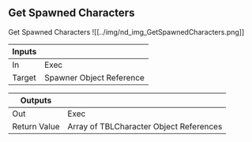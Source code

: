 ## Get Spawned Characters
Get Spawned Characters
![[../img/nd_img_GetSpawnedCharacters.png]]

|Inputs||
|--|--|
| In | Exec |
| Target | Spawner Object Reference |

|Outputs||
|--|--|
| Out | Exec |
| Return Value | Array of TBLCharacter Object References |
